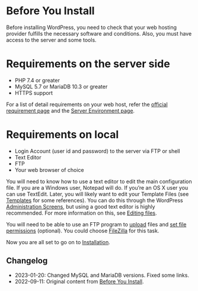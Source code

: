 # Before You Install

Before installing WordPress, you need to check that your web hosting provider fulfills the necessary software and conditions. Also, you must have access to the server and some tools.

# Requirements on the server side

* PHP 7.4 or greater
* MySQL 5.7 or MariaDB 10.3 or greater
* HTTPS support

For a list of detail requirements on your web host, refer the [official requirement page](https://wordpress.org/about/requirements/) and the [Server Environment page](https://make.wordpress.org/hosting/handbook/server-environment/).

# Requirements on local

* Login Account (user id and password) to the server via FTP or shell
* Text Editor
* FTP
* Your web browser of choice

You will need to know how to use a text editor to edit the main configuration file. If you are a Windows user, Notepad will do. If you’re an OS X user you can use TextEdit. Later, you will likely want to edit your Template Files (see [Templates](https://codex.wordpress.org/Templates) for some references). You can do this through the WordPress [Administration Screens](https://wordpress.org/documentation/article/administration-screens/), but using a good text editor is highly recommended. For more information on this, see [Editing files](https://developer.wordpress.org/advanced-administration/wordpress/edit-files/).

You will need to be able to use an FTP program to [upload](https://developer.wordpress.org/advanced-administration/upgrade/ftp/filezilla/) files and [set file permissions](https://developer.wordpress.org/advanced-administration/server/file-permissions/) (optional). You could choose [FileZilla](https://developer.wordpress.org/advanced-administration/upgrade/ftp/filezilla/) for this task.

Now you are all set to go on to [Installation](https://developer.wordpress.org/advanced-administration/before-install/howto-install/).

## Changelog

- 2023-01-20: Changed MySQL and MariaDB versions. Fixed some links.
- 2022-09-11: Original content from [Before You Install](https://wordpress.org/documentation/article/before-you-install/).
